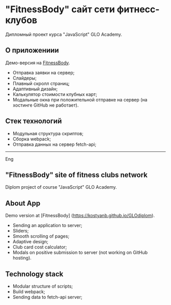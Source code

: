 # "FitnessBody" сайт сети фитнесс-клубов

Дипломный проект курса "JavaScript" GLO Academy.

## О приложениии

Демо-версия на [FitnessBody](https://kostyanb.github.io/GLOdiplom).

* Отправка заявки на сервер;
* Слайдеры;
* Плавный скролл страниц;
* Адаптивный дизайн;
* Калькулятор стоимости клубных карт;
* Модальные окна при положительной отправке на сервер (на хостинге GitHub не работает).

## Стек технологий

* Модульная структура скриптов;
* Сборка webpack;
* Отправка данных на сервер fetch-api;

***
Eng
## "FitnessBody" site of fitness clubs network

Diplom project of course "JavaScript" GLO Academy.

## About App

Demo version at [FitnessBody] (https://kostyanb.github.io/GLOdiplom).

* Sending an application to server;
* Sliders;
* Smooth scrolling of pages;
* Adaptive design;
* Club card cost calculator;
* Modals on positive submission to server (not working on GitHub hosting).

## Technology stack

* Modular structure of scripts;
* Build webpack;
* Sending data to fetch-api server;